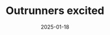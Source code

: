 ---
title: Outrunners excited
promotion: AEW
show: Collision
date: 2025-01-18
tags:
  - outrunners
images:
  - src: /assets/aew-2025-01/2025.01.18.AEW.Collision.a.jpg
    alt: Outrunners promo
---